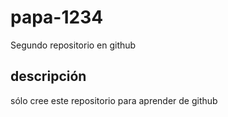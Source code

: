 # papa-1234
Segundo repositorio en github

## descripción
sólo cree este repositorio para aprender de github
